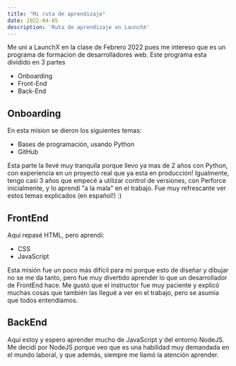 ```yaml
---
title: "Mi ruta de aprendizaje"
date: 2022-04-05
description: 'Ruta de aprendizaje en LaunchX'
---
```


Me uni a LaunchX en la clase de Febrero 2022 pues me intereso que es un programa de formacion de desarrolladores web. Este programa esta dividido en 3 partes

- Onboarding
- Front-End
- Back-End

## Onboarding

En esta mision se dieron los siguientes temas:

- Bases de programación, usando Python
- GitHub

Esta parte la llevé muy tranquila porque llevo ya mas de 2 años con Python, con experiencia en un proyecto real que ya esta en producción! Igualmente, tengo casi 3 años que empecé a utilizar control de versiones, con Perforce inicialmente, y lo aprendí "a la mala" en el trabajo. Fue muy refrescante ver estos temas explicados (en español!) :)

## FrontEnd

Aquí repasé HTML, pero aprendí:
- CSS
- JavaScript

Esta misión fue un poco más difícil para mí porque esto de diseñar y dibujar no se me da tanto, pero fue muy divertido aprender lo que un desarrollador de FrontEnd hace. Me gustó que el instructor fue muy paciente y explicó muchas cosas que también las llegué a ver en el trabajo, pero se asumía que todos entendíamos.

## BackEnd

Aquí estoy y espero aprender mucho de JavaScript y del entorno NodeJS. Me decidí por NodeJS porque veo que es una habilidad muy demandada en el mundo laboral, y que además, siempre me llamó la atención aprender.
